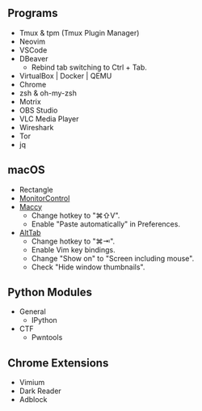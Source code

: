 ## Programs

- Tmux & tpm (Tmux Plugin Manager)
- Neovim
- VSCode
- DBeaver
  - Rebind tab switching to Ctrl + Tab.
- VirtualBox | Docker | QEMU
- Chrome
- zsh & oh-my-zsh
- Motrix
- OBS Studio
- VLC Media Player
- Wireshark
- Tor
- jq

## macOS

- Rectangle
- [MonitorControl](https://github.com/MonitorControl/MonitorControl)
- [Maccy](https://github.com/p0deje/Maccy)
  - Change hotkey to "⌘⇧V".
  - Enable "Paste automatically" in Preferences.
- [AltTab](https://github.com/lwouis/alt-tab-macos)
  - Change hotkey to "⌘⇥".
  - Enable Vim key bindings.
  - Change "Show on" to "Screen including mouse".
  - Check "Hide window thumbnails".

## Python Modules

- General
  - IPython
- CTF
  - Pwntools

## Chrome Extensions

- Vimium
- Dark Reader
- Adblock

